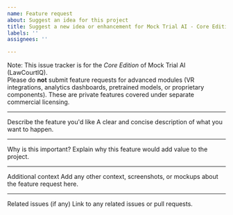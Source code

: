 ```yaml
---
name: Feature request
about: Suggest an idea for this project
title: Suggest a new idea or enhancement for Mock Trial AI - Core Edition
labels: ''
assignees: ''

---
```


Note: This issue tracker is for the *Core Edition* of Mock Trial AI (LawCourtIQ).  
Please do **not** submit feature requests for advanced modules (VR integrations, analytics dashboards, pretrained models, or proprietary components). These are private features covered under separate commercial licensing.  

---

Describe the feature you'd like
A clear and concise description of what you want to happen.

---

Why is this important?
Explain why this feature would add value to the project.

---

Additional context
Add any other context, screenshots, or mockups about the feature request here.

---

Related issues (if any)
Link to any related issues or pull requests.
